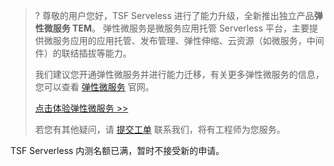 > ?
> 尊敬的用户您好，TSF Serveless 进行了能力升级，全新推出独立产品**弹性微服务 TEM**。 弹性微服务是微服务应用托管 Serverless 平台，主要提供微服务应用的应用托管、发布管理、弹性伸缩、云资源（如微服务，中间件）的联结插拔等能力。
>
> 我们建议您开通弹性微服务并进行能力迁移，有关更多弹性微服务的信息，您可以查看 [弹性微服务](https://cloud.tencent.com/product/tem) 官网。
>
> [点击体验弹性微服务 >>](https://console.cloud.tencent.com/tem)
>
> 若您有其他疑问，请 [提交工单](https://console.cloud.tencent.com/workorder/category) 联系我们，将有工程师为您服务。


TSF Serverless 内测名额已满，暂时不接受新的申请。
